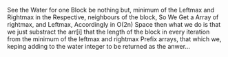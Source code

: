 See the Water for one Block be nothing but, minimum of the Leftmax and Rightmax in the Respective, neighbours of the block, So We Get a Array of rightmax, and Leftmax, Accordingly in O(2n) Space then what we do is that we just substract the arr[i] that the length of the block in every iteration from the minimum of the leftmax and rightmax Prefix arrays, that which we, keping adding to the water integer to be returned as the anwer...